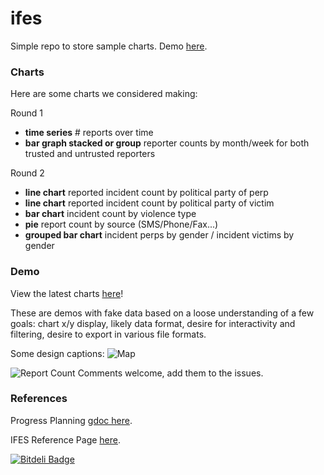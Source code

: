 ifes
====
Simple repo to store sample charts. Demo [here](http://auremoser.github.io/ifes/).

### Charts

Here are some charts we considered making:

Round 1

* **time series** # reports over time
* **bar graph stacked or group** reporter counts by month/week for both trusted and untrusted reporters

Round 2

* **line chart** reported incident count by political party of perp
* **line chart** reported incident count by political party of victim
* **bar chart** incident count by violence type
* **pie** report count by source (SMS/Phone/Fax...)
* **grouped bar chart** incident perps by gender / incident victims by gender

### Demo
View the latest charts [here](http://auremoser.github.io/ifes/)!

These are demos with fake data based on a loose understanding of a few goals: chart x/y display, likely data format, desire for interactivity and filtering, desire to export in various file formats.

Some design captions:
![Map](https://raw.github.com/auremoser/images/master/ifes.png)

![Report Count](https://raw.github.com/auremoser/images/master/ifes-reportcount.png)
Comments welcome, add them to the issues.


### References
Progress Planning [gdoc here](https://docs.google.com/document/d/1_CFYG9H1yFwlmcDwsjL1uLwfq9IOT-qZAtQFmf-5WPc/edit?usp=sharing).

IFES Reference Page [here](http://www.electionguide.org/map/).






[![Bitdeli Badge](https://d2weczhvl823v0.cloudfront.net/auremoser/ifes/trend.png)](https://bitdeli.com/free "Bitdeli Badge")

